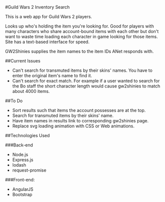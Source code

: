 #Guild Wars 2 Inventory Search

This is a web app for Guild Wars 2 players.

Looks up who's holding the item you're looking for.  Good for players with many characters who share account-bound items with each other but don't want to waste time loading each character in game looking for those items.  Site has a text-based interface for speed.

GW2Shinies supplies the item names to the item IDs ANet responds with.

##Current Issues

- Can't search for transmuted items by their skins' names. You have to enter the original item's name to find it.
- Can't search for exact match. For example if a user wanted to search for the Bo staff the short character length would cause gw2shinies to match about 4000 items.

##To Do

- Sort results such that items the account possesses are at the top.
- Search for transmuted items by their skins' name.
- Have item names in results link to corresponding gw2shinies page.
- Replace svg loading animation with CSS or Web animations.

##Technologies Used

###Back-end

- Node.js
- Express.js
- lodash
- request-promise

###Front-end:

- AngularJS
- Bootstrap
